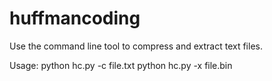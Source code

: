 # huffmancoding
Use the command line tool to compress and extract text files.

Usage:
python hc.py -c file.txt
python hc.py -x file.bin
